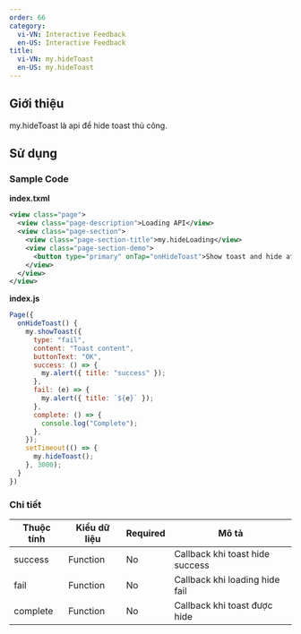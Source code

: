 ```yaml
---
order: 66
category:
  vi-VN: Interactive Feedback
  en-US: Interactive Feedback
title: 
  vi-VN: my.hideToast
  en-US: my.hideToast
---
```


## Giới thiệu

my.hideToast là api để hide toast thủ công.

## Sử dụng

### Sample Code

**index.txml**

```xml
<view class="page">
  <view class="page-description">Loading API</view>
  <view class="page-section">
    <view class="page-section-title">my.hideLoading</view>
    <view class="page-section-demo">
      <button type="primary" onTap="onHideToast">Show toast and hide after 3s</button>
    </view>
  </view>
</view>
```

**index.js**

```js
Page({
  onHideToast() {
    my.showToast({
      type: "fail",
      content: "Toast content",
      buttonText: "OK",
      success: () => {
        my.alert({ title: "success" });
      },
      fail: (e) => {
        my.alert({ title: `${e}` });
      },
      complete: () => {
        console.log("Complete");
      },
    });
    setTimeout(() => {
      my.hideToast();
    }, 3000);
  }
})
```

### Chi tiết

| Thuộc tính     | Kiểu dữ liệu  | Required | Mô tả |
| ------- | --------------- | ------- | --------------- |
| success | Function | No | Callback khi toast hide success |
| fail | Function | No | Callback khi loading hide fail |
| complete | Function | No | Callback khi toast được hide |
